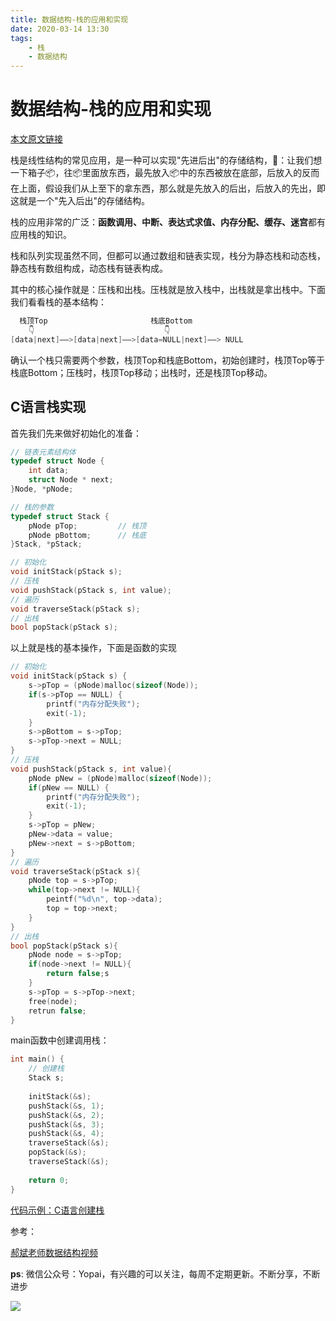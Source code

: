 ```yaml
---
title: 数据结构-栈的应用和实现
date: 2020-03-14 13:30
tags: 
    - 栈
    - 数据结构
---
```


# 数据结构-栈的应用和实现

[本文原文链接](https://github.com/AttemptWeb/Record/issues/24)

栈是线性结构的常见应用，是一种可以实现"先进后出"的存储结构，🌰：让我们想一下箱子📦，往📦里面放东西，最先放入📦中的东西被放在底部，后放入的反而在上面，假设我们从上至下的拿东西，那么就是先放入的后出，后放入的先出，即这就是一个"先入后出"的存储结构。

栈的应用非常的广泛：**函数调用、中断、表达式求值、内存分配、缓存、迷宫**都有应用栈的知识。

栈和队列实现虽然不同，但都可以通过数组和链表实现，栈分为静态栈和动态栈，静态栈有数组构成，动态栈有链表构成。

其中的核心操作就是：压栈和出栈。压栈就是放入栈中，出栈就是拿出栈中。下面我们看看栈的基本结构：
```c
  栈顶Top                       栈底Bottom
    👇                             👇
[data|next]——>[data|next]——>[data=NULL|next]——> NULL
```
确认一个栈只需要两个参数，栈顶Top和栈底Bottom，初始创建时，栈顶Top等于栈底Bottom；压栈时，栈顶Top移动；出栈时，还是栈顶Top移动。

## C语言栈实现

首先我们先来做好初始化的准备：

```c
// 链表元素结构体
typedef struct Node {
    int data;
    struct Node * next;
}Node, *pNode;

// 栈的参数
typedef struct Stack {
    pNode pTop;         // 栈顶
    pNode pBottom;      // 栈底
}Stack, *pStack;

// 初始化
void initStack(pStack s);
// 压栈
void pushStack(pStack s, int value);
// 遍历
void traverseStack(pStack s);
// 出栈
bool popStack(pStack s);
```
以上就是栈的基本操作，下面是函数的实现
```c
// 初始化
void initStack(pStack s) {
    s->pTop = (pNode)malloc(sizeof(Node));
    if(s->pTop == NULL) {
        printf("内存分配失败");
        exit(-1);
    }
    s->pBottom = s->pTop;
    s->pTop->next = NULL;
}
// 压栈
void pushStack(pStack s, int value){
    pNode pNew = (pNode)malloc(sizeof(Node));
    if(pNew == NULL) {
        printf("内存分配失败");
        exit(-1);
    }
    s->pTop = pNew;
    pNew->data = value;
    pNew->next = s->pBottom;
}
// 遍历
void traverseStack(pStack s){
    pNode top = s->pTop;
    while(top->next != NULL){
        peintf("%d\n", top->data);
        top = top->next;
    }
}
// 出栈
bool popStack(pStack s){
    pNode node = s->pTop;
    if(node->next != NULL){
        return false;s
    }
    s->pTop = s->pTop->next;
    free(node);
    retrun false;
}
```
main函数中创建调用栈：
```c
int main() {
    // 创建栈
    Stack s;
    
    initStack(&s);
    pushStack(&s, 1);
    pushStack(&s, 2);
    pushStack(&s, 3);
    pushStack(&s, 4);
    traverseStack(&s);
    popStack(&s);
    traverseStack(&s);
    
    return 0;
}
```
[代码示例：C语言创建栈](https://github.com/HerryLo/CStruct/blob/master/stack/main.c)

参考：

[郝斌老师数据结构视频](https://www.bilibili.com/video/av12907870?p=14)

**ps**: 微信公众号：Yopai，有兴趣的可以关注，每周不定期更新。不断分享，不断进步

![](/webChat1.png)

